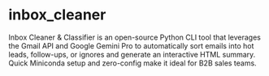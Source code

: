 # inbox_cleaner
Inbox Cleaner &amp; Classifier is an open-source Python CLI tool that leverages the Gmail API and Google Gemini Pro to automatically sort emails into hot leads, follow-ups, or ignores and generate an interactive HTML summary. Quick Miniconda setup and zero-config make it ideal for B2B sales teams.
